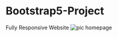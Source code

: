 # Bootstrap5-Project
Fully Responsive Website 
![pic homepage](https://user-images.githubusercontent.com/96391154/166566596-57b02d1d-4a9e-4229-82c5-29ea9eba1dfe.png)
